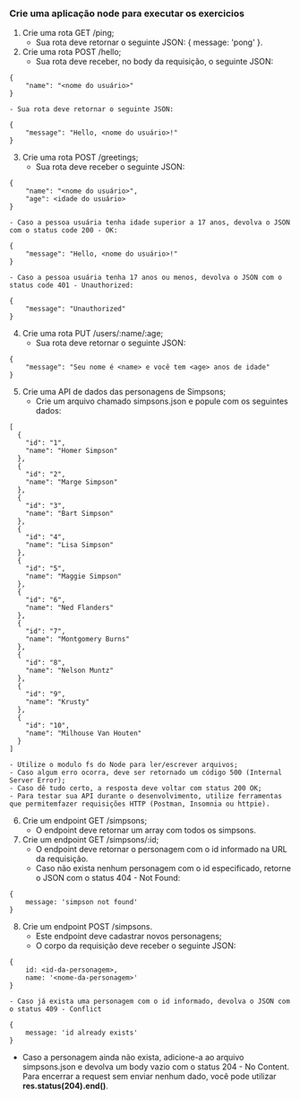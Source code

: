 ### Crie uma aplicação node para executar os exercicios

1. Crie uma rota GET /ping;
    - Sua rota deve retornar o seguinte JSON: { message: 'pong' }.
2. Crie uma rota POST /hello;
    - Sua rota deve receber, no body da requisição, o seguinte JSON:
```
{ 
    "name": "<nome do usuário>"
}
```

    - Sua rota deve retornar o seguinte JSON:

```
{ 
    "message": "Hello, <nome do usuário>!"
}
```

3. Crie uma rota POST /greetings;
    - Sua rota deve receber o seguinte JSON:

```
{ 
    "name": "<nome do usuário>",
    "age": <idade do usuário>
}
```

    - Caso a pessoa usuária tenha idade superior a 17 anos, devolva o JSON com o status code 200 - OK:

```
{ 
    "message": "Hello, <nome do usuário>!"
}
```

    - Caso a pessoa usuária tenha 17 anos ou menos, devolva o JSON com o status code 401 - Unauthorized:

```
{ 
    "message": "Unauthorized"
}
```

4. Crie uma rota PUT /users/:name/:age;
    - Sua rota deve retornar o seguinte JSON: 

```
{ 
    "message": "Seu nome é <name> e você tem <age> anos de idade"
}
```

5. Crie uma API de dados das personagens de Simpsons;
    - Crie um arquivo chamado simpsons.json e popule com os seguintes dados:

```
[
  {
    "id": "1",
    "name": "Homer Simpson"
  },
  {
    "id": "2",
    "name": "Marge Simpson"
  },
  {
    "id": "3",
    "name": "Bart Simpson"
  },
  {
    "id": "4",
    "name": "Lisa Simpson"
  },
  {
    "id": "5",
    "name": "Maggie Simpson"
  },
  {
    "id": "6",
    "name": "Ned Flanders"
  },
  {
    "id": "7",
    "name": "Montgomery Burns"
  },
  {
    "id": "8",
    "name": "Nelson Muntz"
  },
  {
    "id": "9",
    "name": "Krusty"
  },
  {
    "id": "10",
    "name": "Milhouse Van Houten"
  }
]
```

    - Utilize o modulo fs do Node para ler/escrever arquivos;
    - Caso algum erro ocorra, deve ser retornado um código 500 (Internal Server Error);
    - Caso dê tudo certo, a resposta deve voltar com status 200 OK;
    - Para testar sua API durante o desenvolvimento, utilize ferramentas que permitemfazer requisições HTTP (Postman, Insomnia ou httpie).
6. Crie um endpoint GET /simpsons;
    - O endpoint deve retornar um array com todos os simpsons.
7. Crie um endpoint GET /simpsons/:id;
    - O endpoint deve retornar o personagem com o id informado na URL da requisição.
    - Caso não exista nenhum personagem com o id especificado, retorne o JSON com o status 404 - Not Found:

```
{ 
    message: 'simpson not found'
}
```

8. Crie um endpoint POST /simpsons.
    - Este endpoint deve cadastrar novos personagens;
    - O corpo da requisição deve receber o seguinte JSON: 

```
{ 
    id: <id-da-personagem>,
    name: '<nome-da-personagem>'
}
```

    - Caso já exista uma personagem com o id informado, devolva o JSON com o status 409 - Conflict

```
{ 
    message: 'id already exists'
} 
```

- Caso a personagem ainda não exista, adicione-a ao arquivo simpsons.json e devolva um body vazio com o status 204 - No Content. Para encerrar a request sem enviar nenhum dado, você pode utilizar **res.status(204).end()**.
